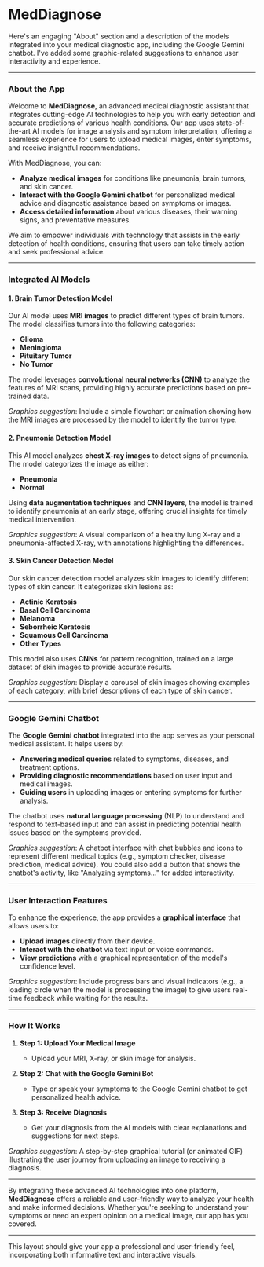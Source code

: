 # MedDiagnose
Here's an engaging "About" section and a description of the models integrated into your medical diagnostic app, including the Google Gemini chatbot. I've added some graphic-related suggestions to enhance user interactivity and experience.

---

### **About the App**

Welcome to **MedDiagnose**, an advanced medical diagnostic assistant that integrates cutting-edge AI technologies to help you with early detection and accurate predictions of various health conditions. Our app uses state-of-the-art AI models for image analysis and symptom interpretation, offering a seamless experience for users to upload medical images, enter symptoms, and receive insightful recommendations.

With MedDiagnose, you can:

- **Analyze medical images** for conditions like pneumonia, brain tumors, and skin cancer.
- **Interact with the Google Gemini chatbot** for personalized medical advice and diagnostic assistance based on symptoms or images.
- **Access detailed information** about various diseases, their warning signs, and preventative measures.

We aim to empower individuals with technology that assists in the early detection of health conditions, ensuring that users can take timely action and seek professional advice.

---

### **Integrated AI Models**

#### **1. Brain Tumor Detection Model**
Our AI model uses **MRI images** to predict different types of brain tumors. The model classifies tumors into the following categories:
- **Glioma**
- **Meningioma**
- **Pituitary Tumor**
- **No Tumor**

The model leverages **convolutional neural networks (CNN)** to analyze the features of MRI scans, providing highly accurate predictions based on pre-trained data.

*Graphics suggestion*: Include a simple flowchart or animation showing how the MRI images are processed by the model to identify the tumor type.

#### **2. Pneumonia Detection Model**
This AI model analyzes **chest X-ray images** to detect signs of pneumonia. The model categorizes the image as either:
- **Pneumonia**
- **Normal**

Using **data augmentation techniques** and **CNN layers**, the model is trained to identify pneumonia at an early stage, offering crucial insights for timely medical intervention.

*Graphics suggestion*: A visual comparison of a healthy lung X-ray and a pneumonia-affected X-ray, with annotations highlighting the differences.

#### **3. Skin Cancer Detection Model**
Our skin cancer detection model analyzes skin images to identify different types of skin cancer. It categorizes skin lesions as:
- **Actinic Keratosis**
- **Basal Cell Carcinoma**
- **Melanoma**
- **Seborrheic Keratosis**
- **Squamous Cell Carcinoma**
- **Other Types**

This model also uses **CNNs** for pattern recognition, trained on a large dataset of skin images to provide accurate results.

*Graphics suggestion*: Display a carousel of skin images showing examples of each category, with brief descriptions of each type of skin cancer.

---

### **Google Gemini Chatbot**

The **Google Gemini chatbot** integrated into the app serves as your personal medical assistant. It helps users by:
- **Answering medical queries** related to symptoms, diseases, and treatment options.
- **Providing diagnostic recommendations** based on user input and medical images.
- **Guiding users** in uploading images or entering symptoms for further analysis.

The chatbot uses **natural language processing** (NLP) to understand and respond to text-based input and can assist in predicting potential health issues based on the symptoms provided.

*Graphics suggestion*: A chatbot interface with chat bubbles and icons to represent different medical topics (e.g., symptom checker, disease prediction, medical advice). You could also add a button that shows the chatbot's activity, like "Analyzing symptoms..." for added interactivity.

---

### **User Interaction Features**

To enhance the experience, the app provides a **graphical interface** that allows users to:
- **Upload images** directly from their device.
- **Interact with the chatbot** via text input or voice commands.
- **View predictions** with a graphical representation of the model's confidence level.

*Graphics suggestion*: Include progress bars and visual indicators (e.g., a loading circle when the model is processing the image) to give users real-time feedback while waiting for the results.

---

### **How It Works**

1. **Step 1: Upload Your Medical Image**
   - Upload your MRI, X-ray, or skin image for analysis.

2. **Step 2: Chat with the Google Gemini Bot**
   - Type or speak your symptoms to the Google Gemini chatbot to get personalized health advice.

3. **Step 3: Receive Diagnosis**
   - Get your diagnosis from the AI models with clear explanations and suggestions for next steps.

*Graphics suggestion*: A step-by-step graphical tutorial (or animated GIF) illustrating the user journey from uploading an image to receiving a diagnosis.

---

By integrating these advanced AI technologies into one platform, **MedDiagnose** offers a reliable and user-friendly way to analyze your health and make informed decisions. Whether you're seeking to understand your symptoms or need an expert opinion on a medical image, our app has you covered.

---

This layout should give your app a professional and user-friendly feel, incorporating both informative text and interactive visuals.
